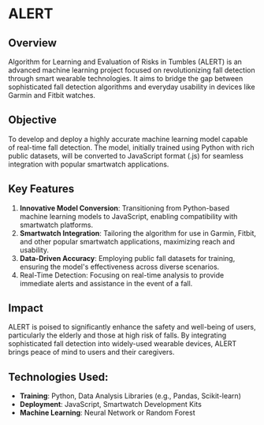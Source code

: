 # ALERT
## Overview
Algorithm for Learning and Evaluation of Risks in Tumbles (ALERT) is an advanced machine learning project focused on revolutionizing fall detection through smart wearable technologies. It aims to bridge the gap between sophisticated fall detection algorithms and everyday usability in devices like Garmin and Fitbit watches.
## Objective
To develop and deploy a highly accurate machine learning model capable of real-time fall detection. The model, initially trained using Python with rich public datasets, will be converted to JavaScript format (.js) for seamless integration with popular smartwatch applications.
## Key Features
1. **Innovative Model Conversion**: Transitioning from Python-based machine learning models to JavaScript, enabling compatibility with smartwatch platforms.
2. **Smartwatch Integration**: Tailoring the algorithm for use in Garmin, Fitbit, and other popular smartwatch applications, maximizing reach and usability.
3. **Data-Driven Accuracy**: Employing public fall datasets for training, ensuring the model's effectiveness across diverse scenarios.
4. Real-Time Detection: Focusing on real-time analysis to provide immediate alerts and assistance in the event of a fall.
## Impact
ALERT is poised to significantly enhance the safety and well-being of users, particularly the elderly and those at high risk of falls. By integrating sophisticated fall detection into widely-used wearable devices, ALERT brings peace of mind to users and their caregivers.
## Technologies Used:
- **Training**: Python, Data Analysis Libraries (e.g., Pandas, Scikit-learn)
- **Deployment**: JavaScript, Smartwatch Development Kits
- **Machine Learning**: Neural Network or Random Forest